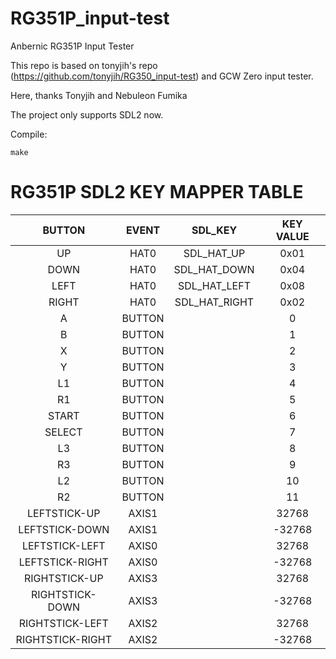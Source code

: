 # RG351P_input-test
Anbernic RG351P Input Tester


This repo is based on tonyjih's repo (https://github.com/tonyjih/RG350_input-test) and GCW Zero input tester.

Here, thanks Tonyjih and Nebuleon Fumika

The project only supports SDL2 now.

Compile:

```
make
```

# RG351P SDL2 KEY MAPPER TABLE


| BUTTON| EVENT | SDL_KEY |KEY VALUE |
| :-----:  | :-----:  | :-----:  | :-----: |
| UP | HAT0 | SDL_HAT_UP | 0x01  | 
| DOWN | HAT0 | SDL_HAT_DOWN | 0x04 | 
| LEFT | HAT0 | SDL_HAT_LEFT | 0x08 | 
| RIGHT | HAT0 | SDL_HAT_RIGHT | 0x02 | 
| A | BUTTON |  | 0 | 
| B | BUTTON |  | 1 | 
| X | BUTTON |  | 2 | 
| Y | BUTTON |  | 3 | 
| L1 | BUTTON |  | 4 | 
| R1 | BUTTON |  | 5 | 
| START | BUTTON |  | 6 | 
| SELECT | BUTTON |  | 7 | 
| L3 | BUTTON |  | 8 | 
| R3 | BUTTON |  | 9 | 
| L2 | BUTTON |  | 10 | 
| R2 | BUTTON |  | 11 | 
| LEFTSTICK-UP | AXIS1 |  | 32768 | 
| LEFTSTICK-DOWN | AXIS1 |  | -32768 | 
| LEFTSTICK-LEFT | AXIS0 |  | 32768 | 
| LEFTSTICK-RIGHT | AXIS0 |  | -32768 | 
| RIGHTSTICK-UP | AXIS3 |  | 32768 | 
| RIGHTSTICK-DOWN | AXIS3 |  | -32768 | 
| RIGHTSTICK-LEFT | AXIS2 |  | 32768 | 
| RIGHTSTICK-RIGHT | AXIS2 |  | -32768 | 
